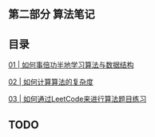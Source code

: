 ## 第二部分 算法笔记

## 目录

[01 | 如何事倍功半地学习算法与数据结构](01/README.md)

[02 | 如何计算算法的复杂度](https://geek.thickink.com/page/932)

[03 | 如何通过LeetCode来进行算法题目练习](https://geek.thickink.com/page/933)

## TODO
